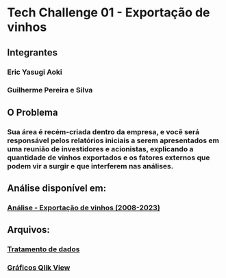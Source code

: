 # Tech Challenge 01 - Exportação de vinhos

## Integrantes
### Eric Yasugi Aoki
### Guilherme Pereira e Silva

## O Problema
### Sua área é recém-criada dentro da empresa, e você será responsável pelos relatórios iniciais a serem apresentados em uma reunião de investidores e acionistas, explicando a quantidade de vinhos exportados e os fatores externos que podem vir a surgir e que interferem nas análises.

## Análise disponível em:
### <a href="https://github.com/guipereira42/3DTAT_TC_FIAP_01/blob/main/An%C3%A1lise%20-%20Exporta%C3%A7%C3%A3o%20de%20vinhos%20(2008-2022).pdf"> Análise - Exportação de vinhos (2008-2023)</a>

## Arquivos:
### <a href="https://github.com/guipereira42/3DTAT_TC_FIAP_01/blob/main/Tratamento%20de%20dados%20-%20Exporta%C3%A7%C3%A3o%20de%20Vinhos.ipynb">Tratamento de dados</a>
### <a href="https://github.com/guipereira42/3DTAT_TC_FIAP_01/blob/main/Gr%C3%A1ficos%20-%20Tech_Challenge%201.qvw">Gráficos Qlik View</a>

